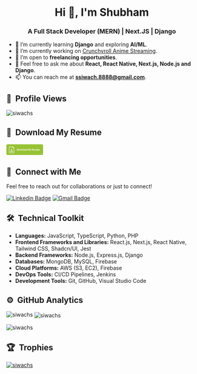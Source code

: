 <h1 align="center">Hi 👋, I'm Shubham</h1>

<h3 align="center">A Full Stack Developer (MERN) | Next.JS | Django</h3>

- 🌱 I’m currently learning **Django** and exploring **AI/ML**.
- 🔭 I’m currently working on [Crunchyroll Anime Streaming](https://github.com/siwachs/Crunchyroll-Anime-Streaming).
- 👯 I’m open to **freelancing opportunities**.
- 💬 Feel free to ask me about **React, React Native, Next.js, Node.js and Django**.
- 📫 You can reach me at **ssiwach.8888@gmail.com**.

## 👀 &nbsp;Profile Views

<p align="left">
  <img src="https://komarev.com/ghpvc/?username=siwachs&label=Profile%20views&color=0e75b6&style=flat" alt="siwachs" />
</p>

## 📄 &nbsp;Download My Resume

[<img src="assets/Download-Resume-Button.png" width="20%"/>](https://github.com/siwachs/siwachs/blob/main/Shubham_Siwach_SDE_resume.pdf)

## 🤝 &nbsp;Connect with Me

Feel free to reach out for collaborations or just to connect!

[![Linkedin Badge](https://img.shields.io/badge/-siwachs-blue?style=flat-square&logo=Linkedin&logoColor=white&link=https://www.linkedin.com/in/siwachs/)](https://www.linkedin.com/in/siwachs/)
[![Gmail Badge](https://img.shields.io/badge/-ssiwach.8888@gmail.com-c14438?style=flat-square&logo=Gmail&logoColor=white&link=mailto:ssiwach.8888@gmail.com)](mailto:ssiwach.8888@gmail.com)

## 🛠 &nbsp;Technical Toolkit

- **Languages:** JavaScript, TypeScript, Python, PHP  
- **Frontend Frameworks and Libraries:** React.js, Next.js, React Native, Tailwind CSS, Shadcn/UI, Jest  
- **Backend Frameworks:** Node.js, Express.js, Django  
- **Databases:** MongoDB, MySQL, Firebase  
- **Cloud Platforms:** AWS (S3, EC2), Firebase  
- **DevOps Tools:** CI/CD Pipelines, Jenkins  
- **Development Tools:** Git, GitHub, Visual Studio Code

## ⚙️ &nbsp;GitHub Analytics

<p><img align="left" src="https://github-readme-stats.vercel.app/api/top-langs?username=siwachs&show_icons=true&locale=en&layout=compact" alt="siwachs" /></p>

<p>&nbsp;<img align="center" src="https://github-readme-stats.vercel.app/api?username=siwachs&show_icons=true&locale=en" alt="siwachs" /></p>

<p><img align="center" src="https://github-readme-streak-stats.herokuapp.com/?user=siwachs&" alt="siwachs" /></p>

## 🏆 &nbsp;Trophies

<p align="left">
  <a href="https://github.com/ryo-ma/github-profile-trophy">
    <img src="https://github-profile-trophy.vercel.app/?username=siwachs" alt="siwachs" />
  </a>
</p>

